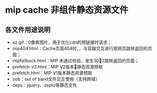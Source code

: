 # mip cache 非组件静态资源文件

## 各文件用途说明

- az.gif：0像素图片，用于优化cdn的预链接时请求；
- mip404.html：Cache页面404时，，与容器交互进行原网页跳转返回的页面；
- mipfallback.html：MIP 未通过校验，发生302跳转返回的页面；
- prefetch-v2.html：MIP V2版本静态资源预取
- prefetch.html：MIP V1版本静态资源预取
- oob：out of band文件交互使用（支持跨域）
- deps：jquery、zepto等静态文件
